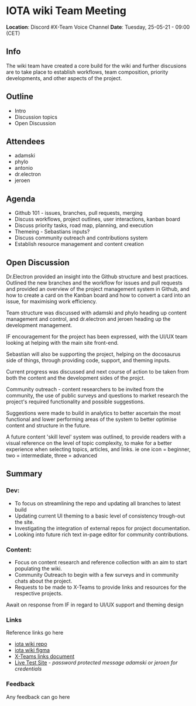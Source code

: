 # IOTA wiki Team Meeting

**Location**: Discord #X-Team Voice Channel
**Date**: Tuesday, 25-05-21 - 09:00 (CET) 

## Info
The wiki team have created a core build for the wiki and further discusions are to take place to establish workflows, team composition, priority developments, and other aspects of the project.


## Outline
- Intro
- Discussion topics
- Open Discussion

## Attendees
- adamski
- phylo
- antonio
- dr.electron
- jeroen


## Agenda
- Github 101 - issues, branches, pull requests, merging
- Discuss workflows, project outlines, user interactions, kanban board
- Discuss priority tasks, road map, planning, and execution
- Themeing - Sebastians inputs?
- Discuss community outreach and contributions system
- Establish resource management and content creation


## Open Discussion

Dr.Electron provided an insight into the Github structure and best practices. Outlined the new branches and the workflow for issues and pull requests and provided an overview of the project management system in Github, and how to create a card on the Kanban board and how to convert a card into an issue, for maximising work efficiency.

Team structure was discussed with adamski and phylo heading up content management and control, and dr.electron and jeroen heading up the development management.

IF encouragement for the project has been expressed, with the UI/UX team looking at helping with the main site front-end.

Sebastian will also be supporting the project, helping on the docosaurus side of things, through providing code, support, and theming inputs.

Current progress was discussed and next course of action to be taken from both the content and the development sides of the projct.

Community outreach - content researchers to be invited from the community, 
the use of public surveys and questions to market research the project's required functionality and possible suggestions.

Suggestions were made to build in analytics to better ascertain the most functional and lower performing areas of the system to better optimise content and structure in the future.

A future content 'skill level' system was outlined, to provide readers with a visual reference on the level of topic complexity, to make for a better experience when selecting topics, articles, and links. ie one icon = beginner, two = intermediate, three = advanced


## Summary

### Dev:
- To focus on streamlining the repo and updating all branches to latest build
- Updating current UI theming to a basic level of consistency trough-out the site.
- Investigating the integration of external repos for project documentation.
- Looking into future rich text in-page editor for community contributions.

### Content:
- Focus on content research and reference collection with an aim to start populating the wiki.
- Community Outreach to begin with a few surveys and in community chats about the project.
- Requests to be made to X-Teams to provide links and resources for the respective projects.


Await on response from IF in regard to UI/UX support and theming design


### Links

Reference links go here
- [iota wiki repo](https://github.com/iota-community/iota-wiki)
- [iota wiki figma](https://www.figma.com/file/rmb5zuItKmZH8OflJYnhSc/IOTA-wiki?node-id=0%3A1)
- [X-Teams links document](https://github.com/iota-community/iota-wiki/blob/main/docs-ref/xteam-links.md)
- [Live Test Site](https://v2202102141633143571.bestsrv.de/) - *password protected message adamski or jeroen for credentials*


### Feedback

Any feedback can go here
